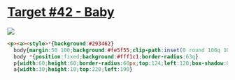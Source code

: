 # [Target #42 - Baby](https://cssbattle.dev/play/42)

![](https://cssbattle.dev/targets/42.png)

```HTML
<p><a><style>*{background:#293462}
  body{margin:50 100;background:#fe5f55;clip-path:inset(0 round 106q 106q 53q 53q)}
  body *{position:fixed;background:#fff1c1;border-radius:63q}
  p{width:60;height:60;border-radius:60px;top:124;left:120;box-shadow:0 -127q 0 21q#fff1c1;-webkit-box-reflect:right 42q}
  a{width:30;height:10;top:220;left:190}
```
